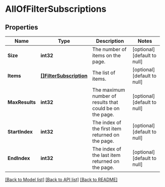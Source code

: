 # AllOfFilterSubscriptions

## Properties
Name | Type | Description | Notes
------------ | ------------- | ------------- | -------------
**Size** | **int32** | The number of items on the page. | [optional] [default to null]
**Items** | [**[]FilterSubscription**](FilterSubscription.md) | The list of items. | [optional] [default to null]
**MaxResults** | **int32** | The maximum number of results that could be on the page. | [optional] [default to null]
**StartIndex** | **int32** | The index of the first item returned on the page. | [optional] [default to null]
**EndIndex** | **int32** | The index of the last item returned on the page. | [optional] [default to null]

[[Back to Model list]](../README.md#documentation-for-models) [[Back to API list]](../README.md#documentation-for-api-endpoints) [[Back to README]](../README.md)

